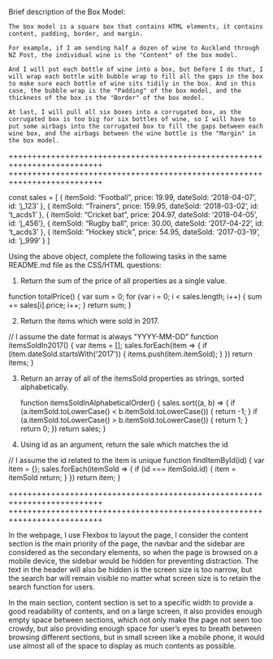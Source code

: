 Brief description of the Box Model:

    The box model is a square box that contains HTML elements, it contains content, padding, border, and margin.

    For example, if I am sending half a dozen of wine to Auckland through NZ Post, the individual wine is the "Content" of the box model. 

    And I will put each bottle of wine into a box, but before I do that, I will wrap each bottle with bubble wrap to fill all the gaps in the box to make sure each bottle of wine sits tidily in the box. And in this case, the bubble wrap is the "Padding" of the box model, and the thickness of the box is the "Border" of the box model.

    At last, I will pull all six boxes into a corrugated box, as the corrugated box is too big for six bottles of wine, so I will have to put some airbags into the corrugated box to fill the gaps between each wine box, and the airbags between the wine bottle is the "Margin" in the box model.


++++++++++++++++++++++++++++++++++++++++++++++++++++++++++++++++++++++++++
++++++++++++++++++++++++++++++++++++++++++++++++++++++++++++++++++++++++++


const sales = [
    { itemSold: “Football”, price: 19.99, dateSold: ‘2018-04-07’, id: ‘j_123’ },
    { itemSold: “Trainers”, price: 159.95, dateSold: ‘2018-03-02’, id: ‘t_acds1’ },
    { itemSold: “Cricket bat”, price: 204.97, dateSold: ‘2018-04-05’, id: ‘j_456’},
    { itemSold: “Rugby ball”, price: 30.00, dateSold: ‘2017-04-22’, id: ‘t_acds3’ },
    { itemSold: “Hockey stick”, price: 54.95, dateSold: ‘2017-03-19’, id: ‘j_999’ }
]

Using the above object, complete the following tasks in the same ​README.md​ file as the CSS/HTML
questions:
1. Return the sum of the price of all properties as a single value.

  function totalPrice() {
    var sum = 0;
    for (var i = 0; i < sales.length; i++) {
        sum += sales[i].price;
        i++;
    }
    return sum;
  }

2. Return the items which were sold in 2017.

// I assume the date format is always "YYYY-MM-DD"
    function itemsSoldIn2017() {
        var items = [];
        sales.forEach(item => {
            if (item.dateSold.startsWith('2017')) {
                items.push(item.itemSold);
            }
        })
        return items;
    }

3. Return an array of all of the itemsSold properties as strings, sorted alphabetically.

    function itemsSoldInAlphabeticalOrder() {
        sales.sort((a, b) => {
            if (a.itemSold.toLowerCase() < b.itemSold.toLowerCase()) {
                return -1;
            }
            if (a.itemSold.toLowerCase() > b.itemSold.toLowerCase()) {
                return 1;
            }
            return 0;
        })
        return sales;
    }

4. Using id as an argument, return the sale which matches the id

// I assume the id related to the item is unique
    function findItemById(id) {
        var item = {};
        sales.forEach(itemSold => {
            if (id === itemSold.id) {
                item = itemSold
                return;
            }
        })
    return item;
  }


++++++++++++++++++++++++++++++++++++++++++++++++++++++++++++++++++++++++++
++++++++++++++++++++++++++++++++++++++++++++++++++++++++++++++++++++++++++

In the webpage, I use Flexbox to layout the page, I consider the content section is the main priority of the page, the navbar and the sidebar are considered as the secondary elements, so when the page is browsed on a mobile device, the sidebar would be hidden for preventing distraction. The text in the header will also be hidden is the screen size is too narrow, but the search bar will remain visible no matter what screen size is to retain the search function for users.

In the main section, content section is set to a specific width to provide a good readability of contents, and on a large screen, it also provides enough empty space between sections, which not only make the page not seen too crowdy, but also providing enough space for user’s eyes to breath between browsing different sections, but in small screen like a mobile phone, it would use almost all of the space to display as much contents as possible.